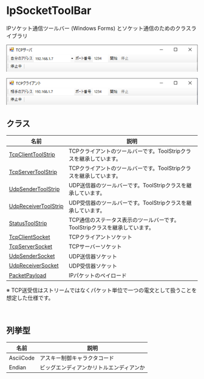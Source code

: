 # IpSocketToolBar
IPソケット通信ツールバー (Windows Forms) とソケット通信のためのクラスライブラリ

![図](README/tcp_server.png)

![図](README/tcp_client.png)

## クラス

|  名前  |  説明  |
| ---- | ---- |
| [TcpClientToolStrip](README/TcpClientToolStrip.md)  |  TCPクライアントのツールバーです。ToolStripクラスを継承しています。 |
| [TcpServerToolStrip](README/TcpServerToolStrip.md)  |  TCPクライアントのツールバーです。ToolStripクラスを継承しています。  |
| [UdpSenderToolStrip](README/UdpSenderToolStrip.md)  |  UDP送信器のツールバーです。ToolStripクラスを継承しています。  |
| [UdpReceiverToolStrip](README/UdpReceiverToolStrip.md)  |  UDP受信器のツールバーです。ToolStripクラスを継承しています。  |
| [StatusToolStrip](README/StatusToolStrip.md)  |  TCP通信のステータス表示のツールバーです。ToolStripクラスを継承しています。  |
| [TcpClientSocket](README/TcpClientSocket.md)  | TCPクライアントソケット |
| [TcpServerSocket](README/TcpServerSocket.md)  | TCPサーバーソケット |
| [UdpSenderSocket](README/UdpSenderSocket.md)  | UDP送信器ソケット |
| [UdpReceiverSocket](README/UdpReceiverSocket.md)  | UDP受信器ソケット |
| [PacketPayload](README/PacketPayload.md)  | IPパケットのペイロード |

※ TCP送受信はストリームではなくパケット単位で一つの電文として扱うことを想定した仕様です。

<br>

## 列挙型

|  名前  |  説明  |
| ---- | ---- |
|  AsciiCode  |  アスキー制御キャラクタコード  |
|  Endian  |  ビッグエンディアンかリトルエンディアンか  |


